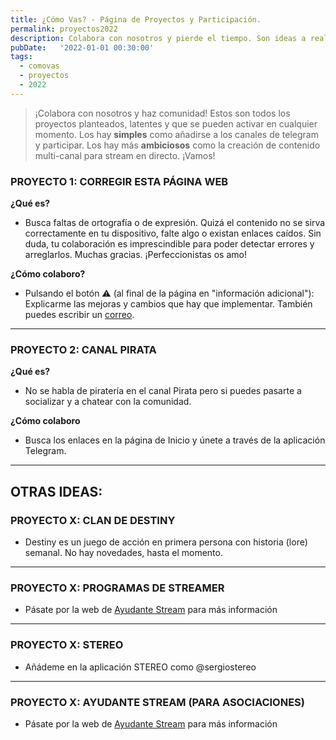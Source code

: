 ```yaml
---
title: ¿Cómo Vas? - Página de Proyectos y Participación.
permalink: proyectos2022
description: Colabora con nosotros y pierde el tiempo. Son ideas a realizar en el futuro pero que necesitan colaboradores.
pubDate:   '2022-01-01 00:30:00'
tags: 
  - comovas
  - proyectos
  - 2022
---
```


> ¡Colabora con nosotros y haz comunidad! Estos son todos los proyectos planteados, latentes y que se pueden activar en cualquier momento. Los hay **simples** como añadirse a los canales de telegram y participar. Los hay más **ambiciosos** como la creación de contenido multi-canal para stream en directo. ¡Vamos!


### PROYECTO 1: CORREGIR ESTA PÁGINA WEB

<script async src="https://telegram.org/js/telegram-widget.js?15" data-telegram-post="sergiocomovas/10" data-width="100%"></script>

**¿Qué es?** 

*  Busca faltas de ortografía o de expresión. Quizá el contenido no se sirva correctamente en tu dispositivo, falte algo o existan enlaces caídos. Sin duda, tu colaboración es imprescindible para poder detectar errores y arreglarlos. Muchas gracias. ¡Perfeccionistas os amo! 

**¿Cómo colaboro?**

* Pulsando el botón ⚠️ (al final de la página en "información adicional"): Explicarme las mejoras y cambios que hay que implementar. También puedes escribir un <a href="mailto:sergio@comovas.es">correo</a>.

------

### PROYECTO 2: CANAL PIRATA

<script async src="https://telegram.org/js/telegram-widget.js?15" data-telegram-post="sergiocomovas/11" data-width="100%"></script>

**¿Qué es?**

* No se habla de piratería en el canal Pirata pero si puedes pasarte a socializar y a chatear con la comunidad.

**¿Cómo colaboro**

* Busca los enlaces en la página de Inicio y únete a través de la aplicación Telegram.

-------

## OTRAS IDEAS:

### PROYECTO X: CLAN DE DESTINY

<script async src="https://telegram.org/js/telegram-widget.js?15" data-telegram-post="sergiocomovas/15" data-width="100%"></script>

* Destiny es un juego de acción en primera persona con historia (lore) semanal. No hay novedades, hasta el momento.  

------

### PROYECTO X: PROGRAMAS DE STREAMER

<script async src="https://telegram.org/js/telegram-widget.js?15" data-telegram-post="sergiocomovas/12" data-width="100%"></script>

* Pásate por la web de [Ayudante Stream](https://www.ayudantestream.com) para más información

------

### PROYECTO X: STEREO

<script async src="https://telegram.org/js/telegram-widget.js?15" data-telegram-post="sergiocomovas/13" data-width="100%"></script>

* Añádeme en la aplicación STEREO como @sergiostereo 

------

### PROYECTO X: AYUDANTE STREAM (PARA ASOCIACIONES)

<script async src="https://telegram.org/js/telegram-widget.js?15" data-telegram-post="sergiocomovas/14" data-width="100%"></script>

* Pásate por la web de [Ayudante Stream](https://www.ayudantestream.com/#/ejemplos) para más información

